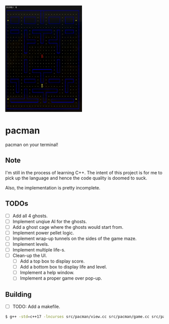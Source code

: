 ![gameplay](./gameplay.gif)

# pacman
pacman on your terminal!

## Note
I'm still in the process of learning C++. The intent of this project is for me to pick up the language and hence the code quality is doomed to suck.

Also, the implementation is pretty incomplete.

## TODOs
- [ ] Add all 4 ghosts.
- [ ] Implement unqiue AI for the ghosts.
- [ ] Add a ghost cage where the ghosts would start from.
- [ ] Implement power pellet logic.
- [ ] Implement wrap-up tunnels on the sides of the game maze.
- [ ] Implement levels.
- [ ] Implement multiple life-s.
- [ ] Clean-up the UI.
  - [ ] Add a top box to display score.
  - [ ] Add a bottom box to display life and level.
  - [ ] Implement a help window.
  - [ ] Implement a proper game over pop-up.

## Building

- [ ] TODO: Add a makefile.

```sh
$ g++ -std=c++17 -lncurses src/pacman/view.cc src/pacman/game.cc src/pacman/hero.cc src/pacman/cell.cc src/pacman/ghost.cc src/main.cc -o bin/pacman.out
```
